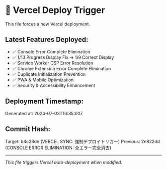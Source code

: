 # 🚀 Vercel Deploy Trigger

This file forces a new Vercel deployment.

## Latest Features Deployed:
- ✅ Console Error Complete Elimination
- ✅ 1/13 Progress Display Fix → 1/9 Correct Display  
- ✅ Service Worker CSP Error Resolution
- ✅ Chrome Extension Error Complete Elimination
- ✅ Duplicate Initialization Prevention
- ✅ PWA & Mobile Optimization
- ✅ Security & Accessibility Enhancement

## Deployment Timestamp:
Generated at: 2024-07-03T16:35:00Z

## Commit Hash:
Target: b4c23de (VERCEL SYNC: 強制デプロイトリガー)
Previous: 2e822dd (CONSOLE ERROR ELIMINATION: 全エラー完全消去)

---
*This file triggers Vercel auto-deployment when modified.*